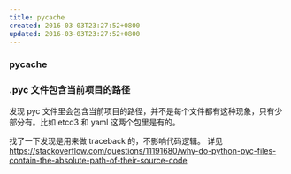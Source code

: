 ```yaml
---
title: pycache
created: 2016-03-03T23:27:52+0800
updated: 2016-03-03T23:27:52+0800
---
```



### __pycache__

### .pyc 文件包含当前项目的路径

发现 pyc 文件里会包含当前项目的路径，并不是每个文件都有这种现象，只有少部分有。比如 etcd3 和 yaml 这两个包里是有的。

找了一下发现是用来做 traceback 的，不影响代码逻辑。
详见 https://stackoverflow.com/questions/11191680/why-do-python-pyc-files-contain-the-absolute-path-of-their-source-code
